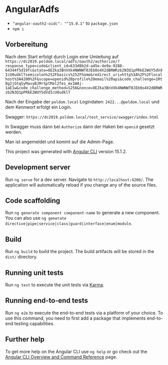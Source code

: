 # AngularAdfs

- `"angular-oauth2-oidc": "^15.0.1"` to `package.json`
- `npm i`

## Vorbereitung
Nach dem Start erfolgt durch Login eine Umleitung auf 
`https://dc2019.poldom.local/adfs/oauth2/authorize/?response_type=code&client_id=633d0b2d-a45e-4e9a-9288-64344f5d19fc&state=OEZka3BnVXk4NWNWT0JEb0o4X2dBRWRzb2N3Q1pPRkE2WUY5dVdIcU0udklTsemicolon%252Fbasics%252Fhome&redirect_uri=http%3A%2F%2Flocalhost%3A4200%2F&scope=openid%20profile%20email%20api&code_challenge=1Rt8g2jGtqSyMavyBJMrSptMal2fes_mx1WAj-1aE1w&code_challenge_method=S256&nonce=OEZka3BnVXk4NWNWT0JEb0o4X2dBRWRzb2N3Q1pPRkE2WUY5dVdIcU0udklT`

Nach der Eingabe der `poldom.local` Logindaten:
`2422...@poldom.local` und dem Kennwort erfolgt ein Login.

Swagger: `https://dc2019.poldom.local/test_service/swagger/index.html`

In Swagger muss dann bei `Authorize` dann der Haken bei `openid` gesetzt werden.

Man ist angemeldet und kommt auf die Admin-Page.



This project was generated with [Angular CLI](https://github.com/angular/angular-cli) version 15.1.2.

## Development server

Run `ng serve` for a dev server. Navigate to `http://localhost:4200/`. The application will automatically reload if you change any of the source files.

## Code scaffolding

Run `ng generate component component-name` to generate a new component. You can also use `ng generate directive|pipe|service|class|guard|interface|enum|module`.

## Build

Run `ng build` to build the project. The build artifacts will be stored in the `dist/` directory.

## Running unit tests

Run `ng test` to execute the unit tests via [Karma](https://karma-runner.github.io).

## Running end-to-end tests

Run `ng e2e` to execute the end-to-end tests via a platform of your choice. To use this command, you need to first add a package that implements end-to-end testing capabilities.

## Further help

To get more help on the Angular CLI use `ng help` or go check out the [Angular CLI Overview and Command Reference](https://angular.io/cli) page.
